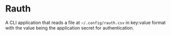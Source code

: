 # Rauth

A CLI application that reads a file at `~/.config/rauth.csv` in
key:value format with the value being the application secret for
authentication.
